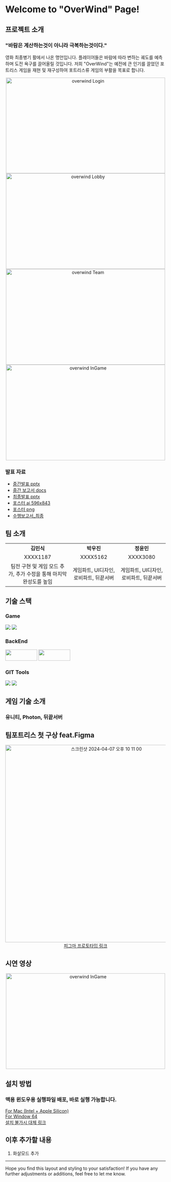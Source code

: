 # Welcome to "OverWind" Page!

## 프로젝트 소개
### "바람은 계산하는것이 아니라 극복하는것이다."
영화 최종병기 활에서 나온 명언입니다. 플레이어들은 바람에 따라 변하는 궤도를 예측하며 도전 욕구를 끌어올릴 것입니다. 저희 "OverWind"는 예전에 큰 인기를 끌었던 포트리스 게임을 재현 및 재구성하여 포트리스류 게임의 부활을 목표로 합니다.

<div align="center">
    <img alt="overwind Login" src="https://github.com/kookmin-sw/capstone-2024-33/assets/74590585/35fa36e4-7abb-48e7-b7b9-5736d1286eff" width="500" height="300" />
    <img alt="overwind Lobby" src="https://github.com/kookmin-sw/capstone-2024-33/assets/74590585/c4587748-60b5-4dc1-b450-9ae205d2d37c" width="500" height="300">
    <img alt="overwind Team" src="https://github.com/kookmin-sw/capstone-2024-33/assets/74590585/89a1225b-e0d3-46ec-b1a0-5ba38be04ad2" width="500" height="300">
    <img alt="overwind InGame" src="https://github.com/kookmin-sw/capstone-2024-33/assets/74590585/4d3f7f11-8ed1-491f-8368-6ee3af2f8e22" width="500" height="300">
</div>

### 발표 자료
- [중간발표 pptx](https://docs.google.com/presentation/d/1JO1jnwr7y5JQ6jxWW7t-PiPppP9xzBQy/edit?usp=drive_link&ouid=114998932213411349234&rtpof=true&sd=true)
- [중간 보고서 docs](https://docs.google.com/document/d/1UBRzcrMtn_R3fvz-Ow17mZ73ug6iCcqp/edit?usp=drive_link&ouid=114998932213411349234&rtpof=true&sd=true)
- [최종발표 pptx](https://docs.google.com/presentation/d/1W6f307y4nkLyZVSOoYnx0Ev64Ul9og_A/edit?usp=sharing&ouid=114998932213411349234&rtpof=true&sd=true)
- [포스터 ai 596x843](https://drive.google.com/file/d/1b85_20fqHNlr-42ZiSO_1oisiCjMXWn_/view?usp=drive_link)
- [포스터 png](https://drive.google.com/file/d/1gJM2umaUDTVlD_pjLyQXy8TWORLPUBeS/view?usp=drive_link)
- [수행보고서_최종](https://docs.google.com/document/d/1GZ3a-qep1tCj5gTXBxU9SbI0QrJyfK3E/edit?usp=sharing&ouid=114998932213411349234&rtpof=true&sd=true)

## 팀 소개
<table align="center">
    <tr align="center">
        <td><strong>김민식</strong></td>
        <td><strong>박우진</strong></td>
        <td><strong>정윤민</strong></td>
    </tr>
    <tr align="center">
        <td>XXXX1187</td>
        <td>XXXX5162</td>
        <td>XXXX3080</td>
    </tr>
    <tr align="center">
        <td>팀전 구현 및 게임 모드 추가, 추가 수정을 통해 마지막 완성도를 높임</td>
        <td>게임파트, UI디자인, 로비파트, 뒤끝서버</td>
        <td>게임파트, UI디자인, 로비파트, 뒤끝서버</td>
    </tr>
</table>

## 기술 스택

### Game
<div>
    <img src="https://img.shields.io/badge/Unity-FFFFFF?style=for-the-badge&logo=Unity&logoColor=black">
    <img src="https://img.shields.io/badge/-C%23-000000?logo=Csharp&style=flat">
</div>

### BackEnd
<div>
    <img src="https://github.com/kookmin-sw/capstone-2024-33/assets/74590585/67a49b5d-4956-49ab-b5df-3a990999f0fd" width="100" height="35">
    <img src="https://github.com/kookmin-sw/capstone-2024-33/assets/74590585/a85e15e5-33ef-4256-bad3-dbd1e5b9aacf" width="100" height="35">
</div>

### GIT Tools
<div>
    <img src="https://img.shields.io/badge/github-181717?style=for-the-badge&logo=github&logoColor=white">
    <img src="https://img.shields.io/badge/git-F05032?style=for-the-badge&logo=git&logoColor=white">
</div>

## 게임 기술 소개
### 유니티, Photon, 뒤끝서버

## 팀포트리스 첫 구상 feat.Figma
<div align="center">
    <img width="619" alt="스크린샷 2024-04-07 오후 10 11 00" src="https://github.com/kookmin-sw/capstone-2024-33/assets/74590585/7cccd3f5-d478-4dbf-a0fc-8fb3ee0f8b6e">
</div>
<div align="center">
    <a href="https://www.figma.com/file/VrGnKXI2fd1GEfBjVr7mW1/Fortress-Project?type=design&mode=design&t=oQ4VLdoqE5T0LlQK-1">피그마 프로토타입 링크</a>
</div>

## 시연 영상
<div align="center">
    <a href="https://youtu.be/UZhV_kJ3_T0">
        <img alt="overwind InGame" src="https://github.com/kookmin-sw/capstone-2024-33/assets/74590585/4d3f7f11-8ed1-491f-8368-6ee3af2f8e22" width="500" height="300">
    </a>
</div>

## 설치 방법
### 맥용 윈도우용 실행파일 배포, 바로 실행 가능합니다.
<div>
    <a href="https://drive.google.com/file/d/1sdAqWcAkpWgphD7kpUfm35jnZfqsVGY0/view?usp=drive_link">For Mac (Intel + Apple Silicon)</a>
</div>
<div>
    <a href="https://drive.google.com/file/d/18kZK5VG15pp-iYEKncRIgZFmETpo6ahH/view?usp=drive_link">For Window 64</a>
</div>
<div>
    <a href="https://mega.nz/folder/081yTIha#-NftS7gSlOkb2sSfbqDb7Q">설치 불가시 대체 링크</a>
</div>

## 이후 추가할 내용
1. 화살모드 추가

---

Hope you find this layout and styling to your satisfaction! If you have any further adjustments or additions, feel free to let me know.
